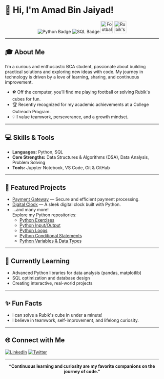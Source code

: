 # 👋 Hi, I'm Amad Bin Jaiyad!

<p align="center">
  <img src="https://img.shields.io/badge/Python-3776AB?logo=python&logoColor=white" alt="Python Badge" />
  <img src="https://img.shields.io/badge/SQL-025E8C?logo=sqlite&logoColor=white" alt="SQL Badge" />
  <img src="https://cdn-icons-png.flaticon.com/512/1099/1099672.png" alt="Football Icon" title="Football" width="40"/>
  <img src="https://cdn-icons-png.flaticon.com/512/480/480382.png" alt="Rubik's Cube Icon" title="Rubik's Cube" width="40"/>
</p>

---

## 🎓 About Me

I’m a curious and enthusiastic BCA student, passionate about building practical solutions and exploring new ideas with code. My journey in technology is driven by a love of learning, sharing, and continuous improvement.

- ⚽ Off the computer, you’ll find me playing football or solving Rubik's cubes for fun.
- 🏆 Recently recognized for my academic achievements at a College Outreach Program.
- 💡 I value teamwork, perseverance, and a growth mindset.

---

## 💻 Skills & Tools

- **Languages:** Python, SQL
- **Core Strengths:** Data Structures & Algorithms (DSA), Data Analysis, Problem Solving
- **Tools:** Jupyter Notebook, VS Code, Git & GitHub

---

## 🚀 Featured Projects

- [Payment Gateway](https://github.com/abjaiyad/Python-Exercises) — Secure and efficient payment processing.
- [Digital Clock](https://github.com/abjaiyad/Python-Input-Output) — A sleek digital clock built with Python.
- ...and many more!  
  Explore my Python repositories:
  - [Python Exercises](https://github.com/abjaiyad/Python-Exercises)
  - [Python Input/Output](https://github.com/abjaiyad/Python-Input-Output)
  - [Python Loops](https://github.com/abjaiyad/Python-Loops)
  - [Python Conditional Statements](https://github.com/abjaiyad/Python-ConditionalStatements)
  - [Python Variables & Data Types](https://github.com/abjaiyad/Python-Variables-DataTypes)

---

## 🌱 Currently Learning

- Advanced Python libraries for data analysis (pandas, matplotlib)
- SQL optimization and database design
- Creating interactive, real-world projects

---

## ✨ Fun Facts

- I can solve a Rubik's cube in under a minute!
- I believe in teamwork, self-improvement, and lifelong curiosity.

---

## 🌐 Connect with Me

[![LinkedIn](https://img.shields.io/badge/LinkedIn-blue?logo=linkedin)](https://www.linkedin.com/in/amad-bin-jaiyad/)
[![Twitter](https://img.shields.io/badge/Twitter-black?logo=twitter)](https://x.com/abjaiyad)

---

<p align="center"><b>“Continuous learning and curiosity are my favorite companions on the journey of code.”</b></p>
